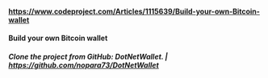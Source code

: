 #### https://www.codeproject.com/Articles/1115639/Build-your-own-Bitcoin-wallet
#### Build your own Bitcoin wallet

##### Clone the project from GitHub: DotNetWallet. | https://github.com/nopara73/DotNetWallet
